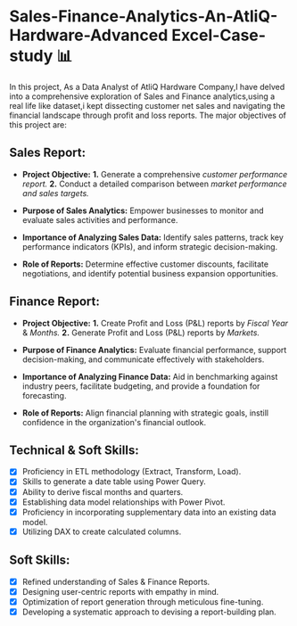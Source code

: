 # Sales-Finance-Analytics-An-AtliQ-Hardware-Advanced Excel-Case-study 📊

In this project, As a Data Analyst of AtliQ Hardware Company,I have delved into a comprehensive exploration of Sales and Finance analytics,using a real life like dataset,i kept dissecting customer net sales and navigating the financial landscape through profit and loss reports. The major objectives of this project are:

## Sales Report:

- **Project Objective:**
    **1.** Generate a comprehensive _customer performance report._
    **2.** Conduct a detailed comparison between _market performance and sales targets._

- **Purpose of Sales Analytics:** Empower businesses to monitor and evaluate sales activities and performance.

- **Importance of Analyzing Sales Data:** Identify sales patterns, track key performance indicators (KPIs), and inform strategic decision-making.

- **Role of Reports:** Determine effective customer discounts, facilitate negotiations, and identify potential business expansion opportunities.

## Finance Report:

- **Project Objective:**
    **1.** Create Profit and Loss (P&L) reports by _Fiscal Year_ & _Months._
    **2.** Generate Profit and Loss (P&L) reports by _Markets._

- **Purpose of Finance Analytics:** Evaluate financial performance, support decision-making, and communicate effectively with stakeholders.

- **Importance of Analyzing Finance Data:** Aid in benchmarking against industry peers, facilitate budgeting, and provide a foundation for forecasting.

- **Role of Reports:** Align financial planning with strategic goals, instill confidence in the organization's financial outlook.

## Technical & Soft Skills:

- [x] Proficiency in ETL methodology (Extract, Transform, Load).
- [x] Skills to generate a date table using Power Query.
- [x] Ability to derive fiscal months and quarters.
- [x] Establishing data model relationships with Power Pivot.
- [x] Proficiency in incorporating supplementary data into an existing data model.
- [x] Utilizing DAX to create calculated columns.

## Soft Skills:

- [x] Refined understanding of Sales & Finance Reports.
- [x] Designing user-centric reports with empathy in mind.
- [x] Optimization of report generation through meticulous fine-tuning.
- [x] Developing a systematic approach to devising a report-building plan.
